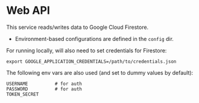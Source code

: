 # Web API

This service reads/writes data to Google Cloud Firestore.

* Environment-based configurations are defined in the `config` dir.

For running locally, will also need to set credentials for Firestore:

```
export GOOGLE_APPLICATION_CREDENTIALS=/path/to/credentials.json
```

The following env vars are also used (and set to dummy values by default):

```
USERNAME          # for auth
PASSWORD          # for auth
TOKEN_SECRET      
```
